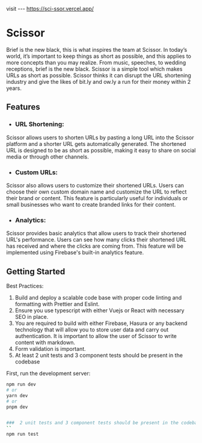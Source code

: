 visit --- https://sci-ssor.vercel.app/

# Scissor
Brief is the new black, this is what inspires the team at Scissor. In today’s world, it’s important to
keep things as short as possible, and this applies to more concepts than you may realize. From
music, speeches, to wedding receptions, brief is the new black. Scissor is a simple tool which
makes URLs as short as possible. Scissor thinks it can disrupt the URL shortening industry and
give the likes of bit.ly and ow.ly a run for their money within 2 years.
## Features
- ### URL Shortening:
Scissor allows users to shorten URLs by pasting a long URL into the Scissor platform and a
shorter URL gets automatically generated. The shortened URL is designed to be as short as
possible, making it easy to share on social media or through other channels.
- ### Custom URLs:
Scissor also allows users to customize their shortened URLs. Users can choose their own
custom domain name and customize the URL to reflect their brand or content. This feature is
particularly useful for individuals or small businesses who want to create branded links for their
content.
- ### Analytics:
Scissor provides basic analytics that allow users to track their shortened URL's performance.
Users can see how many clicks their shortened URL has received and where the clicks are
coming from. This feature will be implemented using Firebase's built-in analytics feature.

## Getting Started

Best Practices:
1. Build and deploy a scalable code base with proper code linting and formatting with
Prettier and Eslint.
2. Ensure you use typescript with either Vuejs or React with necessary SEO in place.
3. You are required to build with either Firebase, Hasura or any backend technology that
will allow you to store user data and carry out authentication.
It is important to allow the user of Scissor to write content with markdown.
4. Form validation is important.
5. At least 2 unit tests and 3 component tests should be present in the codebase

First, run the development server:

```bash
npm run dev
# or
yarn dev
# or
pnpm dev


###  2 unit tests and 3 component tests should be present in the codebase
``
npm run test

